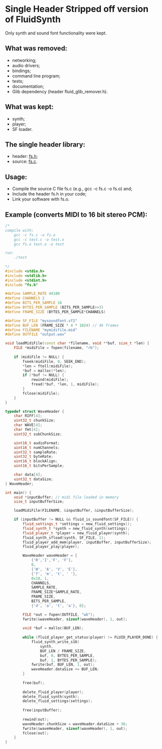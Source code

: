 
# Single Header Stripped off version of FluidSynth

Only synth and sound font functionality were kept.

## What was removed:

- networking;
- audio drivers;
- bindings;
- command line program;
- tests;
- documentation;
- Glib dependency (header fluid_glib_remover.h).

## What was kept:
- synth;
- player;
- SF loader.
	
## The single header library:

- header: [fs.h](https://github.com/rpvelloso/fluidsynth/blob/master/src/fs.h);
- source: [fs.c](https://github.com/rpvelloso/fluidsynth/blob/master/src/fs.c).
	
## Usage:

- Compile the source C file fs.c (e.g., gcc -c fs.c -o fs.o) and;
- Include the header fs.h in your code;
- Link your software with fs.o.
	
## Example (converts MIDI to 16 bit stereo PCM):

```cpp
/* 
compile with: 
	gcc -c fs.c -o fs.o 
	gcc -c test.c -o test.o 
	gcc fs.o test.o -o test 

run:
	./test
	
*/
#include <stdio.h>
#include <stdlib.h>
#include <stdint.h>
#include "fs.h"

#define SAMPLE_RATE 44100
#define CHANNELS 2
#define BITS_PER_SAMPLE 16
#define BYTES_PER_SAMPLE (BITS_PER_SAMPLE>>3)
#define FRAME_SIZE (BYTES_PER_SAMPLE*CHANNELS)

#define SF_FILE "mysoundfont.sf2"
#define BUF_LEN (FRAME_SIZE * 4 * 1024) // 4k frames
#define FILENAME "mymidifile.mid"
#define OUTFILE "output.wav"

void loadMidiFile(const char *filename, void **buf, size_t *len) {
	FILE *midiFile = fopen(filename, "rb");
	
	if (midiFile != NULL) {
		fseek(midiFile, 0, SEEK_END);
		*len = ftell(midiFile);
		*buf = malloc(*len);
		if (*buf != NULL) {
			rewind(midiFile);
			fread(*buf, *len, 1, midiFile);
		}
		fclose(midiFile);
	}
}

typedef struct WaveHeader {
	char RIFF[4];
	uint32_t chunkSize;
	char WAVE[4];
	char fmt[4];
	uint32_t subChunkSize;

	uint16_t audioFormat;
	uint16_t numChannels;
	uint32_t sampleRate;
	uint32_t byteRate;
	uint16_t blockAlign;
	uint16_t bitsPerSample;

	char data[4];
	uint32_t dataSize;
} WaveHeader;

int main() {
	void *inputBuffer; // midi file loaded in memory
	size_t inputBufferSize;

	loadMidiFile(FILENAME, &inputBuffer, &inputBufferSize);

	if (inputBuffer != NULL && fluid_is_soundfont(SF_FILE)) {
		fluid_settings_t *settings = new_fluid_settings();
		fluid_synth_t *synth = new_fluid_synth(settings);
		fluid_player_t *player = new_fluid_player(synth);
		fluid_synth_sfload(synth, SF_FILE, 1);
		fluid_player_add_mem(player, inputBuffer, inputBufferSize);
		fluid_player_play(player);

		WaveHeader waveHeader = {
			{'R','I','F', 'F'}, 
			0, 
			{'W', 'A', 'V', 'E'}, 
			{'f', 'm', 't', ' '}, 
			0x10, 1, 
			CHANNELS, 
			SAMPLE_RATE, 
			FRAME_SIZE*SAMPLE_RATE, 
			FRAME_SIZE, 
			BITS_PER_SAMPLE, 
			{'d', 'a', 't', 'a'}, 0};

		FILE *out = fopen(OUTFILE, "wb");
		fwrite(&waveHeader, sizeof(waveHeader), 1, out);
		
		void *buf = malloc(BUF_LEN);
		
		while (fluid_player_get_status(player) != FLUID_PLAYER_DONE) {
			fluid_synth_write_s16(
				synth,
				BUF_LEN / FRAME_SIZE,
				buf, 0, BYTES_PER_SAMPLE,
				buf, 1, BYTES_PER_SAMPLE);
			fwrite(buf, BUF_LEN, 1, out);
			waveHeader.dataSize += BUF_LEN;
		}
		
		free(buf);
		
		delete_fluid_player(player);
		delete_fluid_synth(synth);
		delete_fluid_settings(settings);
		
		free(inputBuffer);
		
		rewind(out);
		waveHeader.chunkSize = waveHeader.dataSize + 36;
		fwrite(&waveHeader, sizeof(waveHeader), 1, out);
		fclose(out);
	}
}
```
